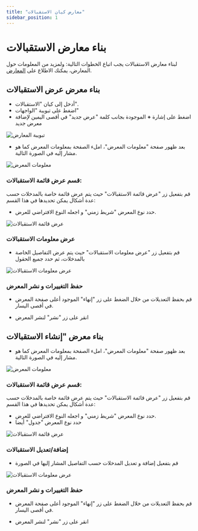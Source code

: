 ```yaml
---
title: "معارض كيان الاستقبالات"
sidebar_position: 1
---
```


# بناء معارض الاستقبالات 
لبناء معارض  الاستقبالات يجب اتباع الخطوات التالية:
ولمزيد من المعلومات حول المعارض، يمكنك الاطلاع على [المعارض](../../../../guide/information-structures-concepts/basic-concepts/views).

## بناء معرض عرض الاستقبالات

- أدخل إلى كيان "الاستقبالات".
- اضغط على تبويبة "الواجهات"
- اضغط على إشارة **+** الموجودة بجانب كلمة "عرض جديد" في أقصى اليمين لإضافة معرض جديد

![تبويبة المعارض](../../../../../static/img/tutorial/recruitment-system/recruitment-system-employees-entity-creating-views(1).png)

- بعد ظهور صفحة "معلومات المعرض"، املء الصفحة بمعلومات المعرض كما هو مشار إليه في الصورة التالية.

![معلومات المعرض](../../../../../static/img/tutorial/recruitment-system/recruitment-system-employees-entity-creating-views(2).png)

### قسم عرض قائمة الاستقبالات:

قم بتفعيل زر "عرض قائمة الاستقبالات" حيث يتم عرض قائمة خاصة بالمدخلات حسب عدة أشكال يمكن تحديدها في هذا القسم:
- حدد نوع المعرض "شريط زمني" و اجعله النوع الافتراضي للعرض.

![عرض قائمة الاستقبالات](../../../../../static/img/tutorial/recruitment-system/recruitment-system-employees-entity-creating-views(4).png)

### عرض معلومات الاستقبالات
- قم بتفعيل زر "عرض معلومات الاستقبالات" حيث يتم عرض التفاصيل الخاصة بالمدخلات، ثم حدد جميع الحقول

![عرض معلومات الاستقبالات](../../../../../static/img/tutorial/recruitment-system/recruitment-system-employees-entity-creating-views(5).png)

### حفظ التغييرات و نشر المعرض

- قم بحفظ التعديلات من خلال الضغط على زر "إنهاء" الموجود أعلى صفحة المعرض في أقصى اليسار.

- انقر على زر "نشر" لنشر المعرض

## بناء معرض "إنشاء الاستقبالات

- بعد ظهور صفحة "معلومات المعرض"، املء الصفحة بمعلومات المعرض كما هو مشار إليه في الصورة التالية.

![معلومات المعرض](../../../../../static/img/tutorial/recruitment-system/recruitment-system-employees-entity-creating-views(6).png)

### قسم عرض قائمة الاستقبالات:

قم بتفعيل زر "عرض قائمة الاستقبالات" حيث يتم عرض قائمة خاصة بالمدخلات حسب عدة أشكال يمكن تحديدها في هذا القسم:
- حدد نوع المعرض "شريط زمني" و اجعله النوع الافتراضي للعرض.
- حدد نوع المعرض "جدول" أيضا

![عرض قائمة الاستقبالات](../../../../../static/img/tutorial/recruitment-system/recruitment-system-employees-entity-creating-views(7).png)


### إضافة/تعديل الاستقبالات
- قم بتفعيل إضافة و تعديل المدخلات حسب التفاصيل المشار إليها في الصورة

![عرض معلومات الاستقبالات](../../../../../static/img/tutorial/recruitment-system/recruitment-system-employees-entity-creating-views(9).png)

### حفظ التغييرات و نشر المعرض

- قم بحفظ التعديلات من خلال الضغط على زر "إنهاء" الموجود أعلى صفحة المعرض في أقصى اليسار.

- انقر على زر "نشر" لنشر المعرض

